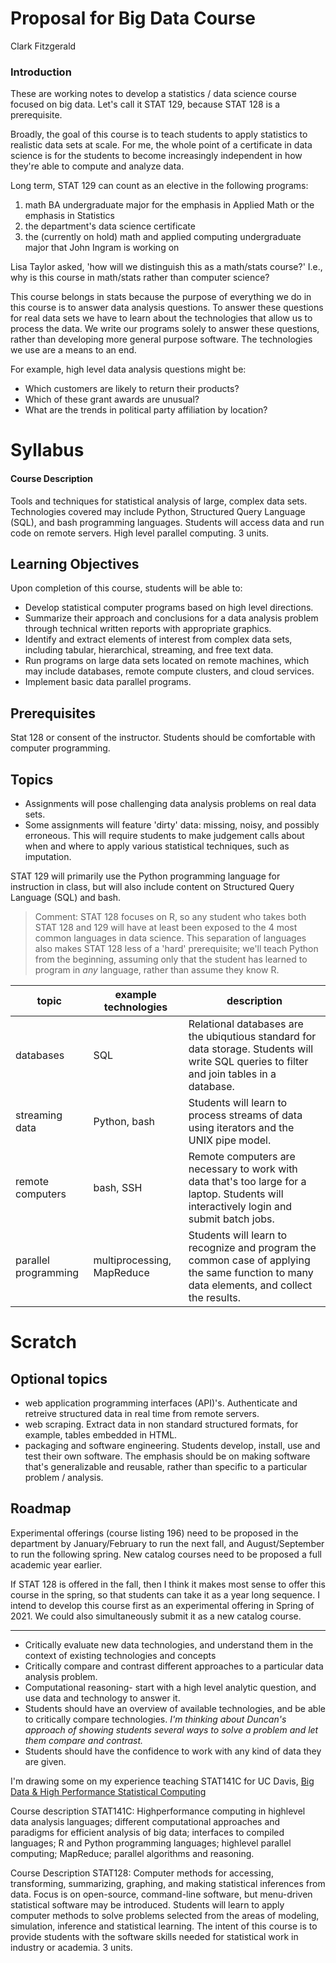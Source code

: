 # Proposal for Big Data Course

Clark Fitzgerald

### Introduction

These are working notes to develop a statistics / data science course focused on big data.
Let's call it STAT 129, because STAT 128 is a prerequisite.

Broadly, the goal of this course is to teach students to apply statistics to realistic data sets at scale.
For me, the whole point of a certificate in data science is for the students to become increasingly independent in how they're able to compute and analyze data. 

Long term, STAT 129 can count as an elective in the following programs:

1. math BA undergraduate major for the emphasis in Applied Math or the emphasis in Statistics
1. the department's data science certificate
2. the (currently on hold) math and applied computing undergraduate major that John Ingram is working on


Lisa Taylor asked, 'how will we distinguish this as a math/stats course?'
I.e., why is this course in math/stats rather than computer science?

This course belongs in stats because the purpose of everything we do in this course is to answer data analysis questions.
To answer these questions for real data sets we have to learn about the technologies that allow us to process the data.
We write our programs solely to answer these questions, rather than developing more general purpose software.
The technologies we use are a means to an end.

For example, high level data analysis questions might be: 

- Which customers are likely to return their products?
- Which of these grant awards are unusual?
- What are the trends in political party affiliation by location?


# Syllabus

#### Course Description

Tools and techniques for statistical analysis of large, complex data sets.
Technologies covered may include Python, Structured Query Language (SQL), and bash programming languages.
Students will access data and run code on remote servers.
High level parallel computing.
3 units.


## Learning Objectives

Upon completion of this course, students will be able to:

- Develop statistical computer programs based on high level directions.
- Summarize their approach and conclusions for a data analysis problem through technical written reports with appropriate graphics.
- Identify and extract elements of interest from complex data sets, including tabular, hierarchical, streaming, and free text data.
- Run programs on large data sets located on remote machines, which may include databases, remote compute clusters, and cloud services.
- Implement basic data parallel programs.


## Prerequisites

Stat 128 or consent of the instructor.
Students should be comfortable with computer programming.


## Topics

- Assignments will pose challenging data analysis problems on real data sets.
- Some assignments will feature 'dirty' data: missing, noisy, and possibly erroneous.
  This will require students to make judgement calls about when and where to apply various statistical techniques, such as imputation.

STAT 129 will primarily use the Python programming language for instruction in class, but will also include content on Structured Query Language (SQL) and bash.

> Comment:
> STAT 128 focuses on R, so any student who takes both STAT 128 and 129 will have at least been exposed to the 4 most common languages in data science.
> This separation of languages also makes STAT 128 less of a 'hard' prerequisite; we'll teach Python from the beginning, assuming only that the student has learned to program in _any_ language, rather than assume they know R.


topic   |   example technologies    |   description
------- | ----              |   ----
databases    | SQL     | Relational databases are the ubiqutious standard for data storage. Students will write SQL queries to filter and join tables in a database.
streaming data  | Python, bash  | Students will learn to process streams of data using iterators and the UNIX pipe model.
remote computers    | bash, SSH     | Remote computers are necessary to work with data that's too large for a laptop. Students will interactively login and submit batch jobs. 
parallel programming    | multiprocessing, MapReduce    | Students will learn to recognize and program the common case of applying the same function to many data elements, and collect the results.


# Scratch


## Optional topics

- web application programming interfaces (API)'s.
    Authenticate and retreive structured data in real time from remote servers.
- web scraping.
    Extract data in non standard structured formats, for example, tables embedded in HTML.
- packaging and software engineering.
    Students develop, install, use and test their own software.
    The emphasis should be on making software that's generalizable and reusable, rather than specific to a particular problem / analysis.



## Roadmap

Experimental offerings (course listing 196) need to be proposed in the department by January/February to run the next fall, and August/September to run the following spring.
New catalog courses need to be proposed a full academic year earlier.

If STAT 128 is offered in the fall, then I think it makes most sense to offer this course in the spring, so that students can take it as a year long sequence.
I intend to develop this course first as an experimental offering in Spring of 2021.
We could also simultaneously submit it as a new catalog course.


----

- Critically evaluate new data technologies, and understand them in the context of existing technologies and concepts
- Critically compare and contrast different approaches to a particular data analysis problem.
- Computational reasoning- start with a high level analytic question, and use data and technology to answer it.
- Students should have an overview of available technologies, and be able to critically compare technologies.
    _I'm thinking about Duncan's approach of showing students several ways to solve a problem and let them compare and contrast._
- Students should have the confidence to work with any kind of data they are given.


I'm drawing some on my experience teaching STAT141C for UC Davis, [Big Data & High Performance Statistical Computing](https://github.com/clarkfitzg/sta141c-winter19)

Course description STAT141C:
High­performance computing in high­level data analysis languages;
different computational approaches and paradigms for efficient analysis of big data;
interfaces to compiled languages; R and Python programming languages;
high­level parallel computing; MapReduce; parallel algorithms and reasoning.

Course Description STAT128: 
Computer methods for accessing, transforming, summarizing, graphing, and making statistical inferences from data.
Focus is on open-source, command-line software, but menu-driven statistical software may be introduced.
Students will learn to apply computer methods to solve problems selected from the areas of modeling, simulation, inference and statistical learning.
The intent of this course is to provide students with the software skills needed for statistical work in industry or academia.
3 units.


